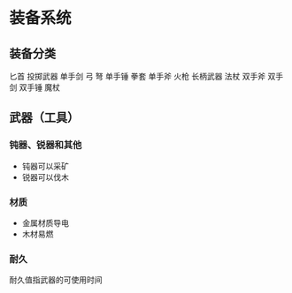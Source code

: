 # 装备系统

## 装备分类

匕首
投掷武器
单手剑
弓
弩
单手锤
拳套
单手斧
火枪
长柄武器
法杖
双手斧
双手剑
双手锤
魔杖


## 武器（工具）

### 钝器、锐器和其他

- 钝器可以采矿
- 锐器可以伐木

### 材质

- 金属材质导电
- 木材易燃

### 耐久

耐久值指武器的可使用时间
